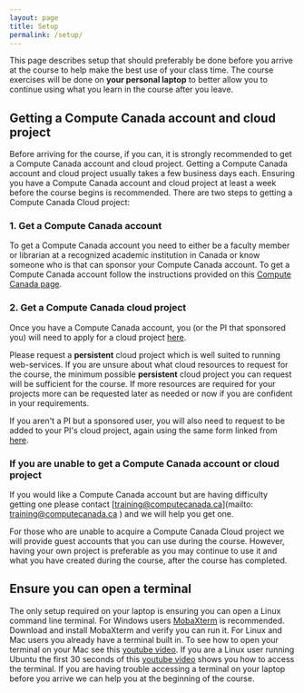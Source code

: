 ```yaml
---
layout: page
title: Setup
permalink: /setup/
---
```


This page describes setup that should preferably be done before you arrive at the course to help make the best use of your class time. The course exercises will be done on **your personal laptop** to better allow you to continue using what you learn in the course after you leave.

## Getting a Compute Canada account and cloud project

Before arriving for the course, if you can, it is strongly recommended to get a Compute Canada account and cloud project. Getting a Compute Canada account and cloud project usually takes a few business days each. Ensuring you have a Compute Canada account and cloud project at least a week before the course begins is recommended. There are two steps to getting a Compute Canada Cloud project:

### 1. Get a Compute Canada account
To get a Compute Canada account you need to either be a faculty member or librarian at a recognized academic institution in Canada or know someone who is that can sponsor your Compute Canada account. To get a Compute Canada account follow the instructions provided on this [Compute Canada page](https://www.computecanada.ca/research-portal/account-management/apply-for-an-account/).

### 2. Get a Compute Canada cloud project
Once you have a Compute Canada account, you (or the PI that sponsored you) will need to apply for a cloud project [here](https://docs.computecanada.ca/wiki/Cloud#Getting_a_Cloud_project).

Please request a **persistent** cloud project which is well suited to running web-services. If you are unsure about what cloud resources to request for the course, the minimum possible **persistent** cloud project you can request will be sufficient for the course. If more resources are required for your projects more can be requested later as needed or now if you are confident in your requirements.

If you aren't a PI but a sponsored user, you will also need to request to be added to your PI's cloud project, again using the same form linked from [here](https://docs.computecanada.ca/wiki/Cloud#Getting_a_Cloud_project).

### If you are unable to get a Compute Canada account or cloud project
If you would like a Compute Canada account but are having difficulty getting one please contact [training@computecanada.ca](mailto: training@computecanada.ca ) and we will help you get one.

For those who are unable to acquire a Compute Canada Cloud project we will provide guest accounts that you can use during the course. However, having your own project is preferable as you may continue to use it and what you have created during the course, after the course has completed.

## Ensure you can open a terminal

The only setup required on your laptop is ensuring you can open a Linux command line terminal. For Windows users [MobaXterm](http://mobaxterm.mobatek.net/) is recommended. Download and install MobaXterm and verify you can run it. For Linux and Mac users you already have a terminal built in. To see how to open your terminal on your Mac see this [youtube video](https://www.youtube.com/watch?v=zw7Nd67_aFw). If you are a Linux user running Ubuntu the first 30 seconds of this [youtube video](https://www.youtube.com/watch?v=_xUvH2iRizU) shows you how to access the terminal. If you are having trouble accessing a terminal on your laptop before you arrive we can help you at the beginning of the course.
